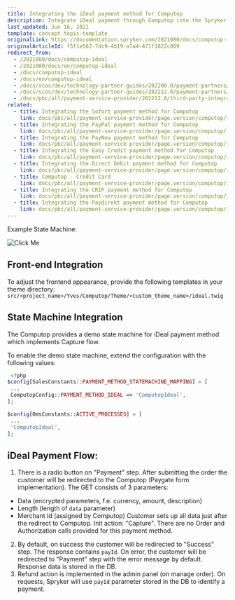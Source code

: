```yaml
---
title: Integrating the iDeal payment method for Computop
description: Integrate iDeal payment through Computop into the Spryker-based shop.
last_updated: Jun 16, 2021
template: concept-topic-template
originalLink: https://documentation.spryker.com/2021080/docs/computop-ideal
originalArticleId: f5f1e562-7dc9-4b19-a7a4-471f1822c869
redirect_from:
  - /2021080/docs/computop-ideal
  - /2021080/docs/en/computop-ideal
  - /docs/computop-ideal
  - /docs/en/computop-ideal
  - /docs/scos/dev/technology-partner-guides/202200.0/payment-partners/computop/integrating-payment-methods-for-computop/integrating-the-ideal-payment-method-for-computop.html
  - /docs/scos/dev/technology-partner-guides/202212.0/payment-partners/computop/integrating-payment-methods-for-computop/integrating-the-ideal-payment-method-for-computop.html
  - /docs/pbc/all/payment-service-provider/202212.0/third-party-integrations/computop/integrate-payment-methods-for-computop/integrate-the-ideal-payment-method-for-computop.html
related:
  - title: Integrating the Sofort payment method for Computop
    link: docs/pbc/all/payment-service-provider/page.version/computop/integrate-payment-methods-for-computop/integrate-the-sofort-payment-method-for-computop.html
  - title: Integrating the PayPal payment method for Computop
    link: docs/pbc/all/payment-service-provider/page.version/computop/integrate-payment-methods-for-computop/integrate-the-paypal-payment-method-for-computop.html
  - title: Integrating the PayNow payment method for Computop
    link: docs/pbc/all/payment-service-provider/page.version/computop/integrate-payment-methods-for-computop/integrate-the-paynow-payment-method-for-computop.html
  - title: Integrating the Easy Credit payment method for Computop
    link: docs/pbc/all/payment-service-provider/page.version/computop/integrate-payment-methods-for-computop/integrate-the-easy-credit-payment-method-for-computop.html
  - title: Integrating the Direct Debit payment method for Computop
    link: docs/pbc/all/payment-service-provider/page.version/computop/integrate-payment-methods-for-computop/integrate-the-direct-debit-payment-method-for-computop.html
  - title: Computop - Credit Card
    link: docs/pbc/all/payment-service-provider/page.version/computop/integrate-payment-methods-for-computop/integrate-the-credit-card-payment-method-for-computop.html
  - title: Integrating the CRIF payment method for Computop
    link: docs/pbc/all/payment-service-provider/page.version/computop/integrate-payment-methods-for-computop/integrate-the-crif-payment-method-for-computop.html
  - title: Integrating the Paydirekt payment method for Computop
    link: docs/pbc/all/payment-service-provider/page.version/computop/integrate-payment-methods-for-computop/integrate-the-paydirekt-payment-method-for-computop.html
---
```


Example State Machine:

![Click Me](https://spryker.s3.eu-central-1.amazonaws.com/docs/Technology+Partners/Payment+Partners/Computop/computop-ideal-flow-example.png)

## Front-end Integration

To adjust the frontend appearance, provide the following templates in your theme directory:
`src/<project_name>/Yves/Computop/Theme/<custom_theme_name>/ideal.twig`

## State Machine Integration

The Computop provides a demo state machine for iDeal payment method which implements Capture flow.

To enable the demo state machine, extend the configuration with the following values:
```php
 <?php
$config[SalesConstants::PAYMENT_METHOD_STATEMACHINE_MAPPING] = [
 ...
 ComputopConfig::PAYMENT_METHOD_IDEAL => 'ComputopIdeal',
];

$config[OmsConstants::ACTIVE_PROCESSES] = [
 ...
 'ComputopIdeal',
];
```

## iDeal Payment Flow:

1. There is a radio button on "Payment" step. After submitting the order the customer will be redirected to the Computop (Paygate form implementation). The GET consists of 3 parameters:
  - Data (encrypted parameters, f.e. currency, amount, description)
  - Length (length of `data` parameter)
  - Merchant id (assigned by Computop)
Customer sets up all data just after the redirect to Computop.
Init action: "Capture". There are no Order and Authorization calls provided for this payment method.
2. By default, on success the customer  will be redirected to "Success" step. The response contains `payId`. On error, the customer  will be redirected to "Payment" step with the error message by default. Response data is stored in the DB.
3. Refund action is implemented in the admin panel (on manage order). On requests, Spryker will use `payId` parameter stored in the DB to identify a payment.
